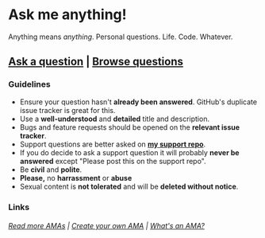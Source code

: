 # Ask me anything!



Anything means *anything*. Personal questions. Life. Code. Whatever.


## [Ask a question](https://github.com/TheTechRobo/ama/issues/new/choose) | [Browse questions](https://github.com/TheTechRobo/ama/issues)


### Guidelines

- Ensure your question hasn't **already been answered**. GitHub's duplicate issue tracker is great for this.
- Use a **well-understood** and **detailed** title and description.
- Bugs and feature requests should be opened on the **relevant issue tracker**.
- Support questions are better asked on **[my support repo](https://github.com/thetechrobo/support/)**. 
- If you do decide to ask a support question it will probably **never be answered** except "Please post this on the support repo".
- Be **civil** and **polite**.
- **Please,** no **harrassment** or **abuse**
- Sexual content is **not tolerated** and will be **deleted without notice**.

### Links

###### [Read more AMAs](https://github.com/sindresorhus/amas) | [Create your own AMA](https://github.com/sindresorhus/amas/blob/master/create-ama.md) | [What's an AMA?](https://en.wikipedia.org/wiki//r/IAmA)
